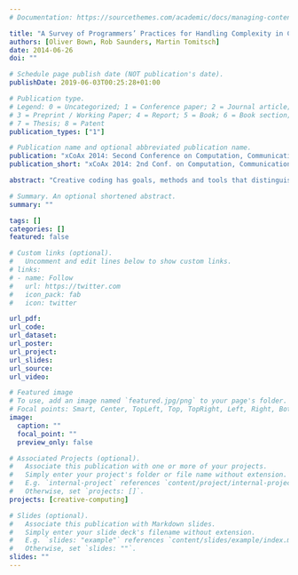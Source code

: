 ```yaml
---
# Documentation: https://sourcethemes.com/academic/docs/managing-content/

title: "A Survey of Programmers’ Practices for Handling Complexity in Creative Coding"
authors: [Oliver Bown, Rob Saunders, Martin Tomitsch]
date: 2014-06-26
doi: ""

# Schedule page publish date (NOT publication's date).
publishDate: 2019-06-03T00:25:28+01:00

# Publication type.
# Legend: 0 = Uncategorized; 1 = Conference paper; 2 = Journal article;
# 3 = Preprint / Working Paper; 4 = Report; 5 = Book; 6 = Book section;
# 7 = Thesis; 8 = Patent
publication_types: ["1"]

# Publication name and optional abbreviated publication name.
publication: "xCoAx 2014: Second Conference on Computation, Communication, Aesthetics and X, Porto, Portugal: Universidade do Porto"
publication_short: "xCoAx 2014: 2nd Conf. on Computation, Communication, Aesthetics and X"

abstract: "Creative coding has goals, methods and tools that distinguish it from other forms of programming practice. A number of creative coding practitioners regularly engage with complex systems in creative applications, such as neural networks, genetic evolution, ecosystems and reaction-diffusion equations. Such systems are conceptually opaque and hard to manipulate, but we know little about the ways in which creative coders handle them. In this paper we present findings from a survey of creative coders regarding how they deal with complexity in their work. We discuss four issues of interest: time-demands of specific activities; sources of knowledge and approaches to problem solving; approaches to exploration; and information-seeking versus intuitive styles of working. Our results provide an initial characterisation of creative coding strategies and suggest how tools could be better adapted to their needs."

# Summary. An optional shortened abstract.
summary: ""

tags: []
categories: []
featured: false

# Custom links (optional).
#   Uncomment and edit lines below to show custom links.
# links:
# - name: Follow
#   url: https://twitter.com
#   icon_pack: fab
#   icon: twitter

url_pdf:
url_code:
url_dataset:
url_poster:
url_project:
url_slides:
url_source:
url_video:

# Featured image
# To use, add an image named `featured.jpg/png` to your page's folder. 
# Focal points: Smart, Center, TopLeft, Top, TopRight, Left, Right, BottomLeft, Bottom, BottomRight.
image:
  caption: ""
  focal_point: ""
  preview_only: false

# Associated Projects (optional).
#   Associate this publication with one or more of your projects.
#   Simply enter your project's folder or file name without extension.
#   E.g. `internal-project` references `content/project/internal-project/index.md`.
#   Otherwise, set `projects: []`.
projects: [creative-computing]

# Slides (optional).
#   Associate this publication with Markdown slides.
#   Simply enter your slide deck's filename without extension.
#   E.g. `slides: "example"` references `content/slides/example/index.md`.
#   Otherwise, set `slides: ""`.
slides: ""
---
```

